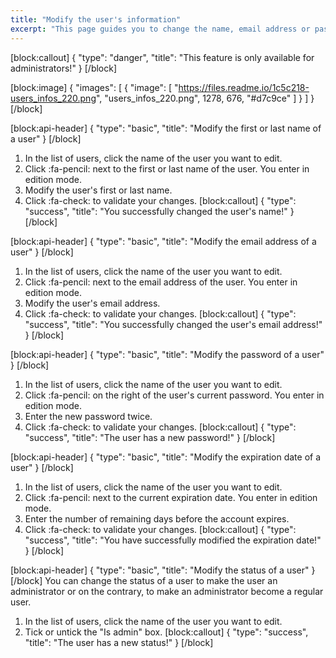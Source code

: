```yaml
---
title: "Modify the user's information"
excerpt: "This page guides you to change the name, email address or password of a user."
---
```

[block:callout]
{
  "type": "danger",
  "title": "This feature is only available for administrators!"
}
[/block]

[block:image]
{
  "images": [
    {
      "image": [
        "https://files.readme.io/1c5c218-users_infos_220.png",
        "users_infos_220.png",
        1278,
        676,
        "#d7c9ce"
      ]
    }
  ]
}
[/block]

[block:api-header]
{
  "type": "basic",
  "title": "Modify the first or last name of a user"
}
[/block]
1. In the list of users, click the name of the user you want to edit.
2. Click :fa-pencil: next to the first or last name of the user. You enter in edition mode.
2. Modify the user's first or last name.
3. Click :fa-check: to validate your changes.
[block:callout]
{
  "type": "success",
  "title": "You successfully changed the user's name!"
}
[/block]

[block:api-header]
{
  "type": "basic",
  "title": "Modify the email address of a user"
}
[/block]
1. In the list of users, click the name of the user you want to edit.
2. Click :fa-pencil: next to the email address of the user. You enter in edition mode.
2. Modify the user's email address.
3. Click :fa-check: to validate your changes.
[block:callout]
{
  "type": "success",
  "title": "You successfully changed the user's email address!"
}
[/block]

[block:api-header]
{
  "type": "basic",
  "title": "Modify the password of a user"
}
[/block]
1. In the list of users, click the name of the user you want to edit.
2. Click :fa-pencil: on the right of the user's current password. You enter in edition mode.
3. Enter the new password twice.
4. Click :fa-check: to validate your changes.
[block:callout]
{
  "type": "success",
  "title": "The user has a new password!"
}
[/block]

[block:api-header]
{
  "type": "basic",
  "title": "Modify the expiration date of a user"
}
[/block]
1. In the list of users, click the name of the user you want to edit.
2. Click :fa-pencil: next to the current expiration date. You enter in edition mode.
3. Enter the number of remaining days before the account expires.
4. Click :fa-check: to validate your changes.
[block:callout]
{
  "type": "success",
  "title": "You have successfully modified the expiration date!"
}
[/block]

[block:api-header]
{
  "type": "basic",
  "title": "Modify the status of a user"
}
[/block]
You can change the status of a user to make the user an administrator or on the contrary, to make an administrator become a regular user.

1. In the list of users, click the name of the user you want to edit.
2. Tick or untick the "Is admin" box.
[block:callout]
{
  "type": "success",
  "title": "The user has a new status!"
}
[/block]